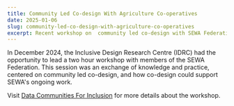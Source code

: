 ```yaml
---
title: Community Led Co-design With Agriculture Co-operatives
date: 2025-01-06
slug: community-led-co-design-with-agriculture-co-operatives
excerpt: Recent workshop on  community led co-design with SEWA Federation members.
---
```

In December 2024, the Inclusive Design Research Centre (IDRC) had the opportunity to lead a two hour workshop with members of the SEWA Federation. This session was an exchange of knowledge and practice, centered on community led co-design, and how co-design could support SEWA's ongoing work.

Visit [Data Communities For Inclusion](https://datacommunities.ca/toolkit/community-led-co-design-workshop/) for more details about the workshop.

